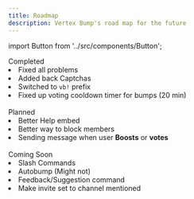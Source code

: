 ```yaml
---
title: Roadmap
description: Vertex Bump's road map for the future
---
```

import Button from '../src/components/Button';

<div className="roadmap-completed">
  <div className="title">
  Completed
  </div>
  <li>Fixed all problems</li>
  <li>Added back Captchas</li>
  <li>Switched to <code>vb!</code> prefix</li>
  <li>Fixed up voting cooldown timer for bumps (20 min)</li>
</div>
<br/>
<div className="roadmap-planned">
  <div className="title">
  Planned
  </div>
  <li>Better Help embed</li>
  <li>Better way to block members</li>
  <li>Sending message when user <strong>Boosts</strong> or <strong>votes</strong></li>
</div>
<br/>
<div className="roadmap-coming-soon">
  <div className="title">
  Coming Soon
  </div>
  <li>Slash Commands</li>
  <li>Autobump (Might not)</li>
  <li>Feedback/Suggestion command</li>
  <li>Make invite set to channel mentioned</li>
</div>

